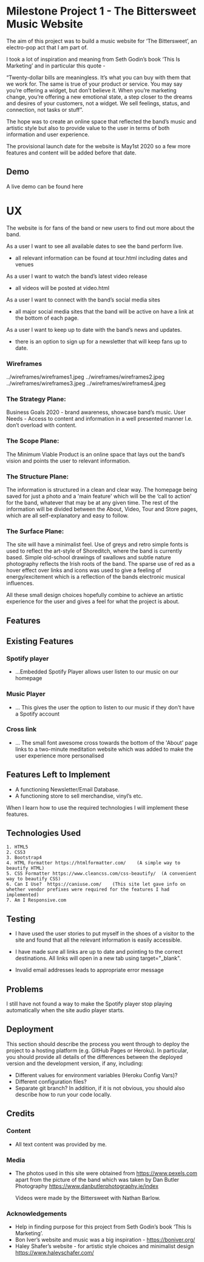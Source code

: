 # Milestone Project 1 - The Bittersweet Music Website


The aim of this project was to build a music website for ‘The Bittersweet’, an electro-pop act that I am part of.

I took a lot of inspiration and meaning from Seth Godin’s book ‘This Is Marketing’ and in particular this quote -

“Twenty-dollar bills are meaningless.  It’s what you can buy with them that we work for.
The same is true of your product or service.  You may say you’re offering a widget, but don’t believe it.  When you’re marketing change, you’re offering a new emotional state, a step closer to the dreams and desires of your customers, not a widget.
We sell feelings, status, and connection, not tasks or stuff”.

The hope was to create an online space that reflected the band’s music and artistic style but also to provide value to the user in terms of both information and user experience.

The provisional launch date for the website is May1st 2020 so a few more features and content will be added before that date.

## Demo

A live demo can be found here


# UX

The website is for fans of the band or new users to find out more about the band.



As a user I want to see all available dates to see the band perform live.

- all relevant information can be found at tour.html including dates and venues


As a user I want to watch the band’s latest video release 

- all videos will be posted at video.html


As a user I want to connect with the band’s social media sites

- all major social media sites that the band will be active on have a link at the bottom of each page.


As a user I want to keep up to date with the band’s news and updates.

- there is an option to sign up for a newsletter that will keep fans up to date.



### Wireframes

../wireframes/wireframes1.jpeg
../wireframes/wireframes2.jpeg
../wireframes/wireframes3.jpeg
../wireframes/wireframes4.jpeg


### The Strategy Plane:
Business Goals 2020 - brand awareness, showcase band’s music.
User Needs -  Access to content and information in a well presented manner I.e. don’t overload with content.

### The Scope Plane:
The Minimum Viable Product is an online space that lays out the band’s vision and points the user to relevant information.

### The Structure Plane:
The information is structured in a clean and clear way.
The homepage being saved for just a photo and a 'main feature' which will be the ‘call to action’ for the band, whatever that may be at any given time.
The rest of the information will be divided between the About, Video, Tour and Store pages, which are all self-explanatory and easy to follow.

### The Surface Plane:
The site will have a minimalist feel.  Use of greys and retro simple fonts is used to reflect the art-style of Shoreditch, where the band is currently based.
Simple old-school drawings of swallows and subtle nature photography reflects the Irish roots of the band.
The sparse use of red as a hover effect over links and icons was used to give a feeling of energy/excitement which is a reflection of the bands electronic musical influences.

All these small design choices hopefully combine to achieve an artistic experience for the user and gives a feel for what the project is about.






## Features


## Existing Features

### Spotify player
* ...Embedded Spotify Player allows user listen to our music on our homepage

### Music Player
* ... This gives the user the option to listen to our music if they don't have a Spotify account

### Cross link
* ... The small font awesome cross towards the bottom of the 'About' page links to a two-minute meditation website which was added to make the user experience more personalised


## Features Left to Implement
* A functioning Newsletter/Email Database.  
* A functioning store to sell merchandise, vinyl’s etc.

When I learn how to use the required technologies I will implement these features.




## Technologies Used

    1. HTML5
    2. CSS3
    3. Bootstrap4
    4. HTML Formatter https://htmlformatter.com/    (A simple way to beautify HTML)
    5. CSS Formatter https://www.cleancss.com/css-beautify/  (A convenient way to beautify CSS)
    6. Can I Use?  https://caniuse.com/    (This site let gave info on whether vendor prefixes were required for the features I had implemented)
    7. Am I Responsive.com 


## Testing

* I have used the user stories to put myself in the shoes of a visitor to the site and found that all the relevant information is easily accessible.  

* I have made sure all links are up to date and pointing to the correct destinations.
All links will open in a new tab using target="_blank".

* Invalid email addresses leads to appropriate error message


## Problems

I still have not found a way to make the Spotify player stop playing automatically when the site audio player starts.  


## Deployment
This section should describe the process you went through to deploy the project to a hosting platform (e.g. GitHub Pages or Heroku).
In particular, you should provide all details of the differences between the deployed version and the development version, if any, including:
* Different values for environment variables (Heroku Config Vars)?
* Different configuration files?
* Separate git branch?
In addition, if it is not obvious, you should also describe how to run your code locally.

## Credits

### Content
* All text content was provided by me.


### Media
* The photos used in this site were obtained from  https://www.pexels.com apart from the picture of the band which was taken by Dan Butler Photography https://www.danbutlerphotography.ie/index
  
	Videos were made by the Bittersweet with Nathan Barlow.

### Acknowledgements
* Help in finding purpose for this project from Seth Godin’s book ‘This Is Marketing’.
* Bon Iver’s website and music was a big inspiration - https://boniver.org/
* Haley Shafer’s website - for artistic style choices and minimalist design https://www.haleyschafer.com/
